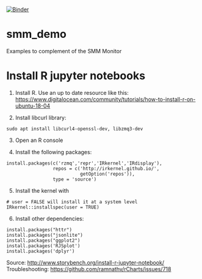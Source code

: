  
[![Binder](https://notebooks.gesis.org/binder/badge_logo.svg)](https://notebooks.gesis.org/binder/v2/gh/gesiscss/smm_demo/master)

# smm_demo
Examples to complement of the SMM Monitor

# Install R jupyter notebooks

1. Install R. Use an up to date resource like this: https://www.digitalocean.com/community/tutorials/how-to-install-r-on-ubuntu-18-04

2. Install libcurl library:

```
sudo apt install libcurl4-openssl-dev, libzmq3-dev
```

3. Open an R console

4. Install the following packages:

```
install.packages(c('rzmq','repr','IRkernel','IRdisplay'),
                 repos = c('http://irkernel.github.io/', 
                           getOption('repos')), 
                 type = 'source')
```

5. Install the kernel with

```
# user = FALSE will install it at a system level
IRkernel::installspec(user = TRUE)
```

6. Install other dependencies:

```
install.packages("httr")
install.packages("jsonlite")
install.packages("ggplot2")
install.packages('RJSplot')
install.packages('dplyr')
```

Source: http://www.storybench.org/install-r-jupyter-notebook/
Troubleshooting: https://github.com/ramnathv/rCharts/issues/718
